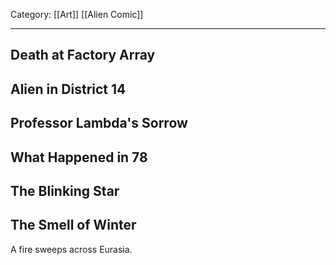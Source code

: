 Category: [[Art]] [[Alien Comic]]
___
## Death at Factory Array

## Alien in District 14

## Professor Lambda's Sorrow

## What Happened in 78

## The Blinking Star

## The Smell of Winter
A fire sweeps across Eurasia. 
